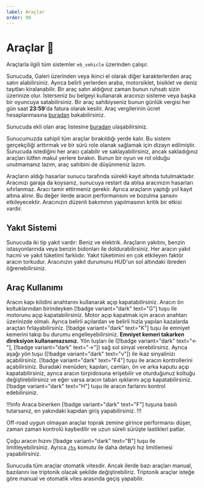 ```yaml
---
label: Araçlar
order: 99
---
```


# Araçlar :car:

Araçlarla ilgili tüm sistemler `eb_vehicle` üzerinden çalışır.

Sunucuda, Galeri üzerinden veya ikinci el olarak diğer karakterlerden araç satın alabilirsiniz. Ayırca belirli yerlerden araba, motorsiklet, bisiklet ve deniz taşıtları kiralanabilir. Bir araç satın aldığınız zaman bunun ruhsatı sizin üzerinize olur. İsterseniz bu belgeyi kullanarak aracınızı sisteme veya başka bir oyuncuya satabilirsiniz. Bir araç sahibiyseniz bunun günlük vergisi her gün saat **23:59**'da fatura olarak kesilir. Araç vergilerinin ücret hesaplanmasına [buradan](/guide/vehicle-tax.md) bakabilirsiniz.

Sunucuda ekli olan araç listesine [buradan](/guide/vehicle-list.md) ulaşabilirsiniz.

Sunucumuzda sahipli tüm araçlar bırakıldığı yerde kalır. Bu sistem gerçekçiliği arttırmak ve bir sürü role olanak sağlamak için dizayn edilmiştir. Sunucuda istediğini her aracı çalabilir ve saklayabilirsiniz, ancak sakladığınız araçları lütfen makul yerlere bırakın. Bunun bir oyun ve rol olduğu unutmamanız lazım, araç sahibini de düşünmeniz lazım.

Araçların aldığı hasarlar sunucu tarafında sürekli kayıt altında tutulmaktadır. Aracınızı garaja da koysanız, sunucuya restart da atılsa aracınızın hasarları sıfırlanmaz. Aracı tamir ettirmeniz gerekir. Ayrıca araçların yaptığı yol kayıt altına alınır. Bu değer ilerde aracın performansını ve bozulma şansını etkileyecektir. Aracınızın düzenli bakımının yapılmasının kritik bir etkisi vardır.

## Yakıt Sistemi

Sunucuda iki tip yakıt vardır: Beniz ve elektrik. Araçların yakıtını, benzin istasyonlarında veya benzin bidonları ile doldurabilirsiniz. Her aracın yakıt hacmi ve yakıt tüketimi farklıdır. Yakıt tüketimini en çok etkileyen faktör aracın torkudur. Aracınızın yakıt durumunu HUD'un sol altındaki ibreden öğrenebilirsiniz.

## Araç Kullanımı

Aracın kapı kilidini anahtarını kullanarak açıp kapatabilirsiniz. Aracın ön koltuklarından birindeyken [!badge variant="dark" text="G"] tuşu ile motorunu açıp kapatabilirsiniz. Motor açıp kapatmak için aracın anahtarı üzerinizde olmalı. Ayrıca belirli açılardan ve belirli hızla yapılan kazalarda araçtan fırlayabilirsiniz. [!badge variant="dark" text="K"] tuşu ile emniyet kemerini takıp bu durumu engelleyebilirsiniz. **Emniyet kemeri takarken direksiyon kullanamazsınız.** Yön tuşları ile ([!badge variant="dark" text="<-"], [!badge variant="dark" text="->"]) sağ sol sinyal verebilirsiniz. Ayrıca aşağı yön tuşu ([!badge variant="dark" text="v"]) ile ikaz sinyalinizı açabilirsiniz. [!badge variant="dark" text="F4"] tuşu ile aracın kontrollerini açabilirsiniz. Buradaki menüden; kapıları, camları, ön ve arka kaputu açıp kapatabilirsiniz, ayrıca aracın torpidosuna erişebilir ve oturduğunuz koltuğu değiştirebilirsiniz ve eğer varsa aracın taban ışıklarını açıp kapatabilirsiniz. [!badge variant="dark" text="H"] tuşu ile aracın farlarını kontrol edebilirsiniz.

!!!info
Araca binerken [!badge variant="dark" text="F"] tuşuna basılı tutarsanız, en yakındaki kapıdan giriş yapabilirsiniz.
!!!

Off-road uygun olmayan araçlar toprak zemine girince performansı düşer, zaman zaman kontrolü kaybedilir ve uzun süreli sürüşte lastikleri patlar.

Çoğu aracın hızını [!badge variant="dark" text="B"] tuşu ile limitleyebilirsiniz. Ayrıca [`/hs`](/commands/vehicle/hs.md) komutu ile daha detaylı hız limitlemesi yapabilirsiniz.

Sunucuda tüm araçlar otomatik vitesdir. Ancak ilerde bazı araçları manual, bazılarını ise triptonik olacak şekilde değiştirebiliriz. Triptonik araçlar isteğe göre manual ve otomatik vites arasında geçiş yapabilir.
